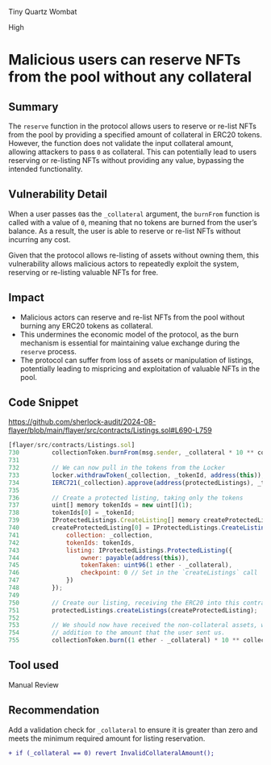 Tiny Quartz Wombat

High

# Malicious users can reserve NFTs from the pool without any collateral

## Summary
The `reserve` function in the protocol allows users to reserve or re-list NFTs from the pool by providing a specified amount of collateral in ERC20 tokens. However, the function does not validate the input collateral amount, allowing attackers to pass `0` as collateral. This can potentially lead to users reserving or re-listing NFTs without providing any value, bypassing the intended functionality.

## Vulnerability Detail
When a user passes `0`as the `_collateral` argument, the `burnFrom` function is called with a value of `0`, meaning that no tokens are burned from the user’s balance. As a result, the user is able to reserve or re-list NFTs without incurring any cost.

Given that the protocol allows re-listing of assets without owning them, this vulnerability allows malicious actors to repeatedly exploit the system, reserving or re-listing valuable NFTs for free.

## Impact
- Malicious actors can reserve and re-list NFTs from the pool without burning any ERC20 tokens as collateral.
- This undermines the economic model of the protocol, as the burn mechanism is essential for maintaining value exchange during the `reserve` process.
- The protocol can suffer from loss of assets or manipulation of listings, potentially leading to mispricing and exploitation of valuable NFTs in the pool.

## Code Snippet
https://github.com/sherlock-audit/2024-08-flayer/blob/main/flayer/src/contracts/Listings.sol#L690-L759

```javascript
[flayer/src/contracts/Listings.sol]
730         collectionToken.burnFrom(msg.sender, _collateral * 10 ** collectionToken.denomination());
731 
732         // We can now pull in the tokens from the Locker
733         locker.withdrawToken(_collection, _tokenId, address(this));
734         IERC721(_collection).approve(address(protectedListings), _tokenId);
735 
736         // Create a protected listing, taking only the tokens
737         uint[] memory tokenIds = new uint[](1);
738         tokenIds[0] = _tokenId;
739         IProtectedListings.CreateListing[] memory createProtectedListing = new IProtectedListings.CreateListing[](1);
740         createProtectedListing[0] = IProtectedListings.CreateListing({
741             collection: _collection,
742             tokenIds: tokenIds,
743             listing: IProtectedListings.ProtectedListing({
744                 owner: payable(address(this)),
745                 tokenTaken: uint96(1 ether - _collateral),
746                 checkpoint: 0 // Set in the `createListings` call
747             })
748         });
749 
750         // Create our listing, receiving the ERC20 into this contract
751         protectedListings.createListings(createProtectedListing);
752 
753         // We should now have received the non-collateral assets, which we will burn in
754         // addition to the amount that the user sent us.
755         collectionToken.burn((1 ether - _collateral) * 10 ** collectionToken.denomination());
```
## Tool used
Manual Review

## Recommendation
Add a validation check for `_collateral` to ensure it is greater than zero and meets the minimum required amount for listing reservation.
```diff
+ if (_collateral == 0) revert InvalidCollateralAmount();
```